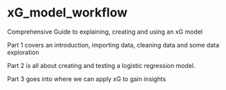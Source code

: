 # xG_model_workflow
Comprehensive Guide to explaining, creating and using an xG model 

Part 1 covers an introduction, importing data, cleaning data and some data exploration

Part 2 is all about creating and testing a logistic regression model.

Part 3 goes into where we can apply xG to gain insights
